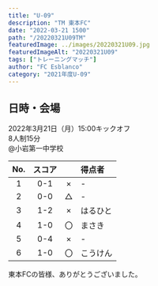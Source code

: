 ```yaml
---
title: "U-09"
description: "TM 東本FC"
date: "2022-03-21 1500"
path: "/20220321U09TM"
featuredImage: ../images/20220321U09.jpg
featuredImageAlt: "20220321U09"
tags: ["トレーニングマッチ"]
author: "FC Esblanco"
category: "2021年度U-09"
---
```


## 日時・会場

2022年3月21日（月）15:00キックオフ<br>
8人制15分<br>
@小岩第一中学校

| No.| スコア |   | 得点者  |
|:--:|:------:|:-:|:--------|
| 1  | 0-1 | × |-|
| 2  | 0-0 | △ |-|
| 3  | 1-2 | × |はるひと|
| 4  | 1-0 | 〇 |まさき|
| 5  | 0-4 | × |-|
| 6  | 1-0 | 〇 |こうけん|

東本FCの皆様、ありがとうございました。